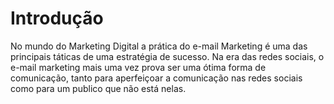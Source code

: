 # Introdução

No mundo do Marketing Digital a prática do e-mail Marketing é uma das principais táticas de uma estratégia de sucesso.
Na era das redes sociais, o e-mail marketing mais uma vez prova ser uma ótima forma de comunicação, tanto para aperfeiçoar a comunicação nas redes sociais como para um publico que não está nelas.


